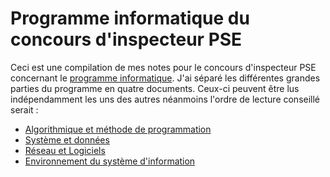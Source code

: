 # Programme informatique du concours d'inspecteur PSE

Ceci est une compilation de mes notes pour le concours d'inspecteur PSE concernant le [programme
informatique](https://www.economie.gouv.fr/recrutement/aide-a-preparation-concours-interne-dinspecteur-programmeur-systeme-dexploitation-pse-de).
J'ai séparé les différentes grandes parties du programme en quatre documents. Ceux-ci peuvent être lus indépendamment les uns
des autres néanmoins l'ordre de lecture conseillé serait :

* [Algorithmique et méthode de programmation](https://github.com/MghRepo/pse_documents/PSE_Algo.md)
* [Système et données](https://github.com/MghRepo/pse_documents/PSE_Sys.md)
* [Réseau et Logiciels](https://github.com/MghRepo/pse_documents/PSE_Res.md)
* [Environnement du système d'information](https://github.com/MghRepo/pse_documents/PSE_Env.md)
